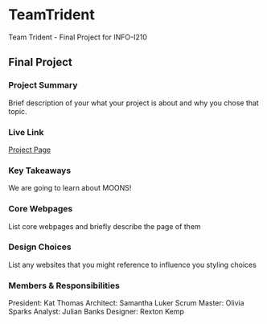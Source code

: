 # TeamTrident
Team Trident - Final Project for INFO-I210

## Final Project

### Project Summary

Brief description of your what your project is about and why you chose that topic.

### Live Link

[Project Page]([https://{username}.github.io/{reponame}/homework-2](https://kat-thomas.github.io/TeamTrident/))  

### Key Takeaways

We are going to learn about MOONS!

### Core Webpages

List core webpages and briefly describe the page of them

### Design Choices 

List any websites that you might reference to influence you styling choices

### Members & Responsibilities
President: Kat Thomas
Architect: Samantha Luker
Scrum Master: Olivia Sparks
Analyst: Julian Banks
Designer: Rexton Kemp

